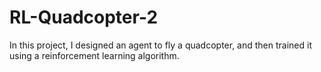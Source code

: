 # RL-Quadcopter-2

In this project, I designed an agent to fly a quadcopter, and then trained it using a reinforcement learning algorithm.
